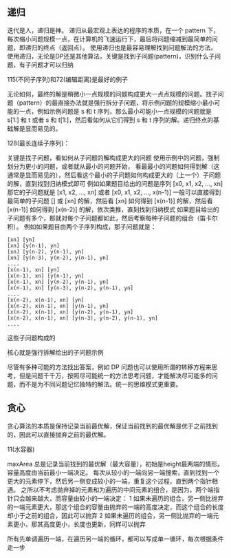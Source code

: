 ## 递归
迭代是人，递归是神。
递归从最宏观上表达的程序的本质，在一个 pattern 下，每次缩小问题规模一点，在计算机的飞速运行下，最后将问题缩减到最简单的问题，即递归的终点（返回点）。
使用递归也是最容易理解找到问题解法的方法。
使用递归，无论是DP还是其他算法，关键是找到子问题(pattern)，识别什么子问题，有子问题才可以归纳

115(不同子序列)和72(编辑距离)是最好的例子

无论如何，最终的解是稍微小一点规模的问题构成更大一点点规模的问题。找子问题（pattern）的最直接办法就是强行拆分子问题，将示例问题的规模缩小最小可能的一点，例如示例问题是 s 和 t 序列，那么最小可能小一点规模的问题就是 s[1:] 和 t 或者 s 和 t[1:]，然后看如何从它们得到 s 和 t 序列的解。递归终点的基础解是显而易见的。

128(最长连续子序列)：

关键是找子问题，看如何从子问题的解构成更大的问题
使用示例中的问题，强制划分为更小的问题，或者就从最小的问题开始，
看最最小的问题如何得到解（这通常是显而易见的），然后看这个最小的子问题如何构成更大的（上一个）子问题的解，直到找到归纳模式即可
例如如果题目给出的问题是序列 [x0, x1, x2, ..., xn] 那它的子问题就是 [x1, x2, ..., xn]
或者 [x0, x1, x2, ..., x(n-1)]
一般可以直接得到最简单的子问题 [] 或 [xn] 的解，然后看 [xn] 如何得到 [x(n-1)] 的解，然后看 [x(n-1)] 如何得到 [x(n-2)] 的解，依次类推，直到找到归纳模式
如果题目给出的子问题有多个，那就对每个子问题都如此，然后考察每种子问题的组合（笛卡尔积）。
例如如果题目由两个子序列构成，那子问题就是：
```
[xn] [yn]
[xn] [y(n-1), yn]
[xn] [y(n-2), y(n-1), yn]
[xn] [y(n-3), y(n-2), y(n-1), yn]
....
[x(n-1), xn] [yn]
[x(n-1), xn] [y(n-1), yn]
[x(n-1), xn] [y(n-2), y(n-1), yn]
[x(n-1), xn] [y(n-3), y(n-2), y(n-1), yn]
....
[x(n-2), x(n-1), xn] [yn]
[x(n-2), x(n-1), xn] [y(n-1), yn]
[x(n-2), x(n-1), xn] [y(n-2), y(n-1), yn]
[x(n-2), x(n-1), xn] [y(n-3), y(n-2), y(n-1), yn]
....
```
这些子问题构成的

核心就是强行拆解给出的子问题示例

尽管有多种可能的方法找出答案，例如 DP 问题也可以使用所谓的转移方程来思考，但是问题千千万，按照尽可能统一的方法思考问题，才能解决尽可能多的问题，而不是为不同问题记忆独特的解法。统一的思维模式更重要。

## 贪心

贪心算法的本质是保持记录当前最优解，保证当前找到的最优解是优于之前找到的，因此可以直接抛弃之前的最优解。

11(水容器)

maxArea 总是记录当前找到的最优解（最大容量），初始是height最两端的情形。
容量高度由当前最小一端决定。
每次从较小的一端向另一端搜索，直到找到一个更大的元素停下，然后另一侧变成较小的一端，重复这个过程，直到两个指针相遇。
之所以不考虑抛弃掉的元素和为遍历的中间元素的组合，是因为，两个端指针只会越来越大，而容量由较小的一端决定：
1 如果未遍历的组合，另一侧比抛弃的一端元素更大，那这个组合的容量由抛弃的一端的高度决定，而这个组合的长度却小于之前的组合，因此可以抛弃
2 如果未遍历的组合，另一侧比抛弃的一端元素更小，那其高度更小，长度也更新，同样可以抛弃

所有先单调遍历一端，在遍历另一端的循环，都可以写成单一循环，每次根据条件走一步

